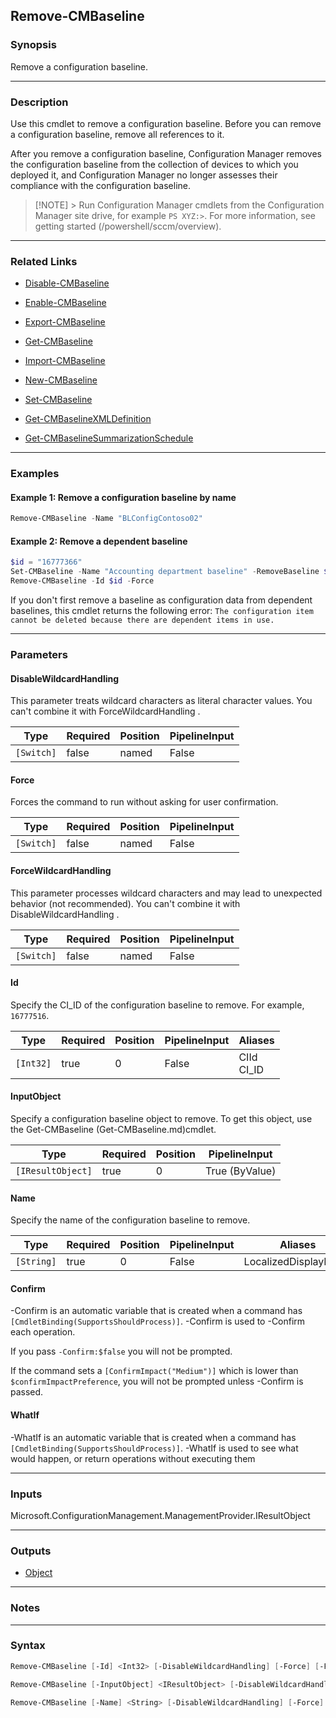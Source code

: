 Remove-CMBaseline
-----------------




### Synopsis
Remove a configuration baseline.



---


### Description

Use this cmdlet to remove a configuration baseline. Before you can remove a configuration baseline, remove all references to it.



After you remove a configuration baseline, Configuration Manager removes the configuration baseline from the collection of devices to which you deployed it, and Configuration Manager no longer assesses their compliance with the configuration baseline.



> [!NOTE] > Run Configuration Manager cmdlets from the Configuration Manager site drive, for example `PS XYZ:>`. For more information, see getting started (/powershell/sccm/overview).



---


### Related Links
* [Disable-CMBaseline](Disable-CMBaseline)



* [Enable-CMBaseline](Enable-CMBaseline)



* [Export-CMBaseline](Export-CMBaseline)



* [Get-CMBaseline](Get-CMBaseline)



* [Import-CMBaseline](Import-CMBaseline)



* [New-CMBaseline](New-CMBaseline)



* [Set-CMBaseline](Set-CMBaseline)



* [Get-CMBaselineXMLDefinition](Get-CMBaselineXMLDefinition)



* [Get-CMBaselineSummarizationSchedule](Get-CMBaselineSummarizationSchedule)





---


### Examples
#### Example 1: Remove a configuration baseline by name
```PowerShell
Remove-CMBaseline -Name "BLConfigContoso02"
```

#### Example 2: Remove a dependent baseline
```PowerShell
$id = "16777366"
Set-CMBaseline -Name "Accounting department baseline" -RemoveBaseline $id
Remove-CMBaseline -Id $id -Force
```
If you don't first remove a baseline as configuration data from dependent baselines, this cmdlet returns the following error: `The configuration item cannot be deleted because there are dependent items in use.`


---


### Parameters
#### **DisableWildcardHandling**

This parameter treats wildcard characters as literal character values. You can't combine it with ForceWildcardHandling .






|Type      |Required|Position|PipelineInput|
|----------|--------|--------|-------------|
|`[Switch]`|false   |named   |False        |



#### **Force**

Forces the command to run without asking for user confirmation.






|Type      |Required|Position|PipelineInput|
|----------|--------|--------|-------------|
|`[Switch]`|false   |named   |False        |



#### **ForceWildcardHandling**

This parameter processes wildcard characters and may lead to unexpected behavior (not recommended). You can't combine it with DisableWildcardHandling .






|Type      |Required|Position|PipelineInput|
|----------|--------|--------|-------------|
|`[Switch]`|false   |named   |False        |



#### **Id**

Specify the CI_ID of the configuration baseline to remove. For example, `16777516`.






|Type     |Required|Position|PipelineInput|Aliases       |
|---------|--------|--------|-------------|--------------|
|`[Int32]`|true    |0       |False        |CIId<br/>CI_ID|



#### **InputObject**

Specify a configuration baseline object to remove. To get this object, use the Get-CMBaseline (Get-CMBaseline.md)cmdlet.






|Type             |Required|Position|PipelineInput |
|-----------------|--------|--------|--------------|
|`[IResultObject]`|true    |0       |True (ByValue)|



#### **Name**

Specify the name of the configuration baseline to remove.






|Type      |Required|Position|PipelineInput|Aliases             |
|----------|--------|--------|-------------|--------------------|
|`[String]`|true    |0       |False        |LocalizedDisplayName|



#### **Confirm**
-Confirm is an automatic variable that is created when a command has ```[CmdletBinding(SupportsShouldProcess)]```.
-Confirm is used to -Confirm each operation.

If you pass ```-Confirm:$false``` you will not be prompted.


If the command sets a ```[ConfirmImpact("Medium")]``` which is lower than ```$confirmImpactPreference```, you will not be prompted unless -Confirm is passed.

#### **WhatIf**
-WhatIf is an automatic variable that is created when a command has ```[CmdletBinding(SupportsShouldProcess)]```.
-WhatIf is used to see what would happen, or return operations without executing them


---


### Inputs
Microsoft.ConfigurationManagement.ManagementProvider.IResultObject





---


### Outputs
* [Object](https://learn.microsoft.com/en-us/dotnet/api/System.Object)






---


### Notes




---


### Syntax
```PowerShell
Remove-CMBaseline [-Id] <Int32> [-DisableWildcardHandling] [-Force] [-ForceWildcardHandling] [-Confirm] [-WhatIf] [<CommonParameters>]
```
```PowerShell
Remove-CMBaseline [-InputObject] <IResultObject> [-DisableWildcardHandling] [-Force] [-ForceWildcardHandling] [-Confirm] [-WhatIf] [<CommonParameters>]
```
```PowerShell
Remove-CMBaseline [-Name] <String> [-DisableWildcardHandling] [-Force] [-ForceWildcardHandling] [-Confirm] [-WhatIf] [<CommonParameters>]
```
